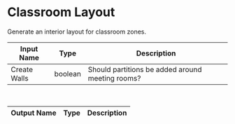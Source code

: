 

# Classroom Layout

Generate an interior layout for classroom zones.

|Input Name|Type|Description|
|---|---|---|
|Create Walls|boolean|Should partitions be added around meeting rooms?|


<br>

|Output Name|Type|Description|
|---|---|---|

